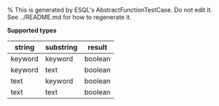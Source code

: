 % This is generated by ESQL's AbstractFunctionTestCase. Do not edit it. See ../README.md for how to regenerate it.

**Supported types**

| string | substring | result |
| --- | --- | --- |
| keyword | keyword | boolean |
| keyword | text | boolean |
| text | keyword | boolean |
| text | text | boolean |

